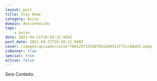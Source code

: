 ```yaml
---
layout: post
title: Stay Home
category: Aviso
domain: desconhecido
tags:
    - aviso
date: 2021-04-21T16:10:22.928Z
post_date: 2021-04-21T16:10:22.940Z
cover: /images/uploads/covid-78b525f325dd703a204521f73cc68a63.webp
isBanner: true
special: true
active: false
---
```


Sem Contedo.
